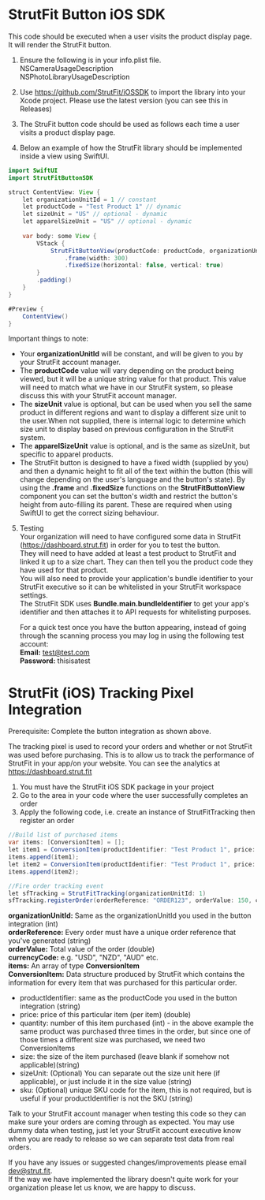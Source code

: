 # StrutFit Button iOS SDK
This code should be executed when a user visits the product display page. It will render the StrutFit button.

1. Ensure the following is in your info.plist file.   
    NSCameraUsageDescription   
    NSPhotoLibraryUsageDescription

2. Use https://github.com/StrutFit/iOSSDK to import the library into your Xcode project. Please use the latest version (you can see this in Releases)
3. The StruFit button code should be used as follows each time a user visits a product display page.  

4. Below an example of how the StrutFit library should be implemented inside a view using SwiftUI.

```java
import SwiftUI
import StrutFitButtonSDK

struct ContentView: View {
    let organizationUnitId = 1 // constant
    let productCode = "Test Product 1" // dynamic
    let sizeUnit = "US" // optional - dynamic
    let apparelSizeUnit = "US" // optional - dynamic
    
    var body: some View {
        VStack {
            StrutFitButtonView(productCode: productCode, organizationUnitId: organizationUnitId, sizeUnit: sizeUnit, apparelSizeUnit: apparelSizeUnit)
                .frame(width: 300)
                .fixedSize(horizontal: false, vertical: true)
        }
        .padding()
    }
}

#Preview {
    ContentView()
}
```

Important things to note:
* Your **organizationUnitId** will be constant, and will be given to you by your StrutFit account manager.
* The **productCode** value will vary depending on the product being viewed, but it will be a unique string value for that product. This value will need to match what we have in our StrutFit system, so please discuss this with your StrutFit account manager.
* The **sizeUnit** value is optional, but can be used when you sell the same product in different regions and want to display a different size unit to the user.When not supplied, there is internal logic to determine which size unit to display based on previous configuration in the StrutFit system.
* The **apparelSizeUnit** value is optional, and is the same as sizeUnit, but specific to apparel products.
* The StrutFit button is designed to have a fixed width (supplied by you) and then a dynamic height to fit all of the text within the button (this will change depending on the user's language and the button's state). By using the **.frame** and **.fixedSize** functions on the **StrutFitButtonView** component you can set the button's width and restrict the button's height from auto-filling its parent. These are required when using SwiftUI to get the correct sizing behaviour.

5. Testing\
    Your organization will need to have configured some data in StrutFit (https://dashboard.strut.fit) in order for you to test the button.\
    They will need to have added at least a test product to StrutFit and linked it up to a size chart. They can then tell you the product code they have used for that product.\
    You will also need to provide your application's bundle identifier to your StrutFit executive so it can be whitelisted in your StrutFit workspace settings.\
        The StrutFit SDK uses **Bundle.main.bundleIdentifier** to get your app's identifier and then attaches it to API requests for whitelisting purposes.


	For a quick test once you have the button appearing, instead of going through the scanning process you may log in using the following test account:   
	**Email:** test@test.com    
	**Password:** thisisatest    
 
# StrutFit (iOS) Tracking Pixel Integration
Prerequisite: Complete the button integration as shown above.

The tracking pixel is used to record your orders and whether or not StrutFit was used before purchasing. This is to allow us to track the performance of StrutFit in your app/on your website.
You can see the analytics at https://dashboard.strut.fit

1. You must have the StrutFit iOS SDK package in your project
2. Go to the area in your code where the user successfully completes an order
3. Apply the following code, i.e. create an instance of StrutFitTracking then register an order

```java
//Build list of purchased items
var items: [ConversionItem] = [];
let item1 = ConversionItem(productIdentifier: "Test Product 1", price: 50, quantity: 1, size: "8 US");
items.append(item1);
let item2 = ConversionItem(productIdentifier: "Test Product 1", price: 50, quantity: 2, size: "5", sizeUnit: "US");
items.append(item2);

//Fire order tracking event
let sfTracking = StrutFitTracking(organizationUnitId: 1)
sfTracking.registerOrder(orderReference: "ORDER123", orderValue: 150, currencyCode: "NZD", items: items);
```
**organizationUnitId:** Same as the organizationUnitId you used in the button integration (int)  
**orderReference:** Every order must have a unique order reference that you've generated (string)  
**orderValue:** Total value of the order (double)  
**currencyCode:** e.g. "USD", "NZD", "AUD" etc.  
**items:** An array of type **ConversionItem**\
**ConversionItem:** Data structure produced by StrutFit which contains the information for every item that was purchased for this particular order.  
* productIdentifier: same as the productCode you used in the button integration (string)  
* price: price of this particular item (per item) (double)  
* quantity: number of this item purchased (int) - in the above example the same product was purchased three times in the order, but since one of those times a different size was purchased, we need two ConversionItems  
* size: the size of the item purchased (leave blank if somehow not applicable)(string)	
* sizeUnit: (Optional) You can separate out the size unit here (if applicable), or just include it in the size value (string)    
* sku: (Optional) unique SKU code for the item, this is not required, but is useful if your productIdentifier is not the SKU (string)  

Talk to your StrutFit account manager when testing this code so they can make sure your orders are coming through as expected. You may use dummy data when testing, just let your StrutFit account executive know when you are ready to release so we can separate test data from real orders.

If you have any issues or suggested changes/improvements please email dev@strut.fit.   
If the way we have implemented the library doesn't quite work for your organization please let us know, we are happy to discuss.
